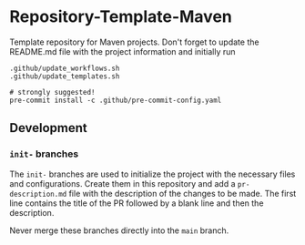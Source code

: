 # Repository-Template-Maven

Template repository for Maven projects. Don't forget to update the README.md file with the project information and initially
run

```shell
.github/update_workflows.sh
.github/update_templates.sh

# strongly suggested!
pre-commit install -c .github/pre-commit-config.yaml
```

## Development

### `init-` branches

The `init-` branches are used to initialize the project with the necessary files and configurations. Create them in this repository
and add a `pr-description.md` file with the description of the changes to be made. The first line contains the title of the PR
followed by a blank line and then the description.

Never merge these branches directly into the `main` branch.

